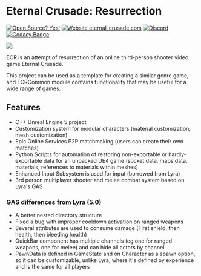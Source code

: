 # Eternal Crusade: Resurrection

[![Open Source? Yes!](https://badgen.net/badge/Open%20Source%20%3F/Yes%21/blue?icon=github)](https://github.com/JediKnightChan/EternalCrusadeResurrection/)
[![Website eternal-crusade.com](https://img.shields.io/website-up-down-green-red/https/eternal-crusade.com.svg)](https://eternal-crusade.com/)
[![Discord](https://badgen.net/badge/icon/discord?icon=discord&label)](https://discord.gg/Jzs3Bp3WCK)
[![Codacy Badge](https://app.codacy.com/project/badge/Grade/1e8058e9e34c44f88a501d0dff789ea0)](https://www.codacy.com/gh/JediKnightChan/EternalCrusadeResurrection/dashboard?utm_source=github.com&amp;utm_medium=referral&amp;utm_content=JediKnightChan/EternalCrusadeResurrection&amp;utm_campaign=Badge_Grade)

![](https://eternal-crusade.com/dist/images/ec.webp)

ECR is an attempt of resurrection of an online third-person shooter video game Eternal Crusade.

This project can be used as a template for creating a similar genre game, and ECRCommon module contains functionality
that may be useful for a wide range of games.

## Features
-   C++ Unreal Engine 5 project
-   Customization system for modular characters (material customization, mesh customization)
-   Epic Online Services P2P matchmaking (users can create their own matches)
-   Python Scripts for automation of restoring non-exportable or hardly-exportable data for an unpacked UE4 game (socket data, maps data, materials, references to materials within meshes)
-   Enhanced Input Subsystem is used for input (borrowed from Lyra)
-   3rd person multiplayer shooter and melee combat system based on Lyra's GAS

### GAS differences from Lyra (5.0)
-   A better nested directory structure
-   Fixed a bug with improper cooldown activation on ranged weapons
-   Several attributes are used to consume damage (First shield, then health, then bleeding health)
-   QuickBar component has multiple channels (eg one for ranged weapons, one for melee) and can hide all actors by channel
-   PawnData is defined in GameState and on Character as a spawn option, so it can be customizable, unlike Lyra, where it's defined by experience and is the same for all players
